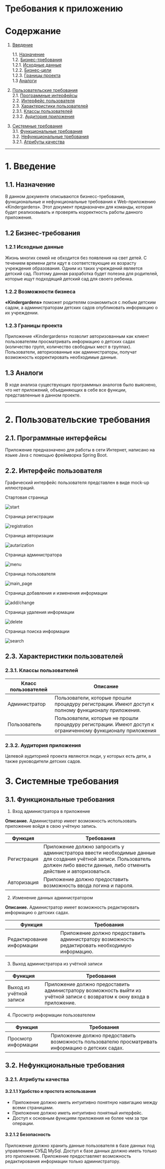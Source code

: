 # Требования к приложению


# [](https://github.com/IvanZubarevich/Kindergarden-records/blob/main/docs/SRS.md)Содержание

1.  [Введение](https://github.com/IvanZubarevich/Kindergarden-records/blob/main/docs/SRS.md#introduction)

    1.1.  [Назначение](https://github.com/IvanZubarevich/Kindergarden-records/blob/main/docs/SRS.md#appointment)  
    1.2.  [Бизнес-требования](https://github.com/IvanZubarevich/Kindergarden-records/blob/main/docs/SRS.md#business_requirement)  
    1.2.1.  [Исходные данные](https://github.com/IvanZubarevich/Kindergarden-records/blob/main/docs/SRS.md#initial_data)  
    1.2.2.  [Бизнес-цели](https://github.com/IvanZubarevich/Kindergarden-records/blob/main/docs/SRS.md#business_goals)  
    1.2.3.  [Границы проекта](https://github.com/IvanZubarevich/Kindergarden-records/blob/main/docs/SRS.md#project_boundaries)  
    1.3  [Аналоги](https://github.com/IvanZubarevich/Kindergarden-records/blob/main/docs/SRS.md#analogues)

3.  [Пользовательские требования](https://github.com/IvanZubarevich/Kindergarden-records/blob/main/docs/SRS.mdd#users_requirements)  
    2.1.  [Программные интерфейсы](https://github.com/IvanZubarevich/Kindergarden-records/blob/main/docs/SRS.md#software_interfaces)  
    2.2.  [Интерфейс пользователя](https://github.com/IvanZubarevich/Kindergarden-records/blob/main/docs/SRS.md#user_interface)  
    2.3.  [Характеристики пользователей](https://github.com/belarus01/Messenger/blob/master/docs/Requirements/Requirements.md#user_characteristics)  
    2.3.1.  [Классы пользователей](https://github.com/belarus01/Messenger/blob/master/docs/Requirements/Requirements.md#user_classes)  
    2.3.2.  [Аудитория приложения](https://github.com/belarus01/Messenger/blob/master/docs/Requirements/Requirements.md#application_audience)

4.  [Системные требования](https://github.com/belarus01/Messenger/blob/master/docs/Requirements/Requirements.md#system_requirements)  
    3.1.  [Функциональные требования](https://github.com/belarus01/Messenger/blob/master/docs/Requirements/Requirements.md#functional_requirements)  
    3.2.  [Нефункциональные требования](https://github.com/belarus01/Messenger/blob/master/docs/Requirements/Requirements.md#non-functional_requirements)  
    3.2.1.  [Атрибуты качества](https://github.com/belarus01/Messenger/blob/master/docs/Requirements/Requirements.md#quality_attributes)  


----------

# [](https://github.com/IvanZubarevich/Kindergarden-records/blob/main/docs/SRS.md#introduction)1. Введение

## [](https://github.com/IvanZubarevich/Kindergarden-records/blob/main/docs/SRS.md)1.1. Назначение

В данном документе описываются бизнесс-требования, функциональные и нефункциональные требования к Web-приложению «Kindergardens». Этот документ предназначен для команды, которая будет реализовывать и проверять корректность работы данного приложения.

## [](https://github.com/IvanZubarevich/Kindergarden-records/blob/main/docs/SRS.md)1.2 Бизнес-требования

### [](https://github.com/IvanZubarevich/Kindergarden-records/blob/main/docs/SRS.md)1.2.1 Исходные данные
Жизнь многих семей не обходится без появления на свет детей. С течением времени дети идут в соответствующие их возрасту учреждения образования. Одним из таких учреждений является детский сад. Поэтому данная разработка будет полезна для родителей, которые ищут подходящий детский сад для своего ребенка.

### [](https://github.com/IvanZubarevich/Kindergarden-records/blob/main/docs/SRS.md)1.2.2 Возможности бизнеса

**«Kindergardens»**  поможет родителям ознакомиться с любым детским садом, а администраторам детских садов опубликовать информацию о их учреждении.

### [](https://github.com/IvanZubarevich/Kindergarden-records/blob/main/docs/SRS.md)1.2.3 Границы проекта

Приложение «Kindergardens» позволит авторизованным как клиент пользователям просматривать информацию о детских садах (количество групп, количество свободных мест в группах). Пользователи, авторизованные как администраторы, получат возможность корректировать необходимые данные.


## [](https://github.com/IvanZubarevich/Kindergarden-records/blob/main/docs/SRS.md)1.3 Аналоги

В ходе анализа существующих программных аналогов было выяснено, что нет приложений, объединяющих в себе все функции, представленные в данном проекте.

----------

# [](https://github.com/IvanZubarevich/Kindergarden-records/blob/main/docs/SRS.md)2. Пользовательские требования

## [](https://github.com/IvanZubarevich/Kindergarden-records/blob/main/docs/SRS.md)2.1. Программные интерфейсы

Приложение предназначено для работы в сети Интернет, написано на языке Java с помощью фреймворка Spring Boot. 

## [](https://github.com/IvanZubarevich/Kindergarden-records/blob/main/docs/SRS.md)2.2. Интерфейс пользователя

Графический интерфейс пользователя представлен в виде mock-up иллюстраций.


Стартовая страница

![start](https://github.com/IvanZubarevich/Kindergarden-records/blob/main/docs/mockups/Page1.png)

Страница регистрации

![registration](https://github.com/IvanZubarevich/Kindergarden-records/blob/main/docs/mockups/Registration.png)

Страница авторизации

![autarization](https://github.com/IvanZubarevich/Kindergarden-records/blob/main/docs/mockups/Login.png)

Страница администратора

![menu](https://github.com/IvanZubarevich/Kindergarden-records/blob/main/docs/mockups/Page3.png)

Страница пользователя

![main_page](https://github.com/IvanZubarevich/Kindergarden-records/blob/main/docs/mockups/Page2.png)

Страница добавления и изменения информации

![add/change](https://github.com/IvanZubarevich/Kindergarden-records/blob/main/docs/mockups/Add.png)

Страница удаления информации

![delete](https://github.com/IvanZubarevich/Kindergarden-records/blob/main/docs/mockups/Delete.png)

Страница поиска информации

![search](https://github.com/IvanZubarevich/Kindergarden-records/blob/main/docs/mockups/Search.png)


## 2.3. Характеристики пользователей

### 2.3.1. Классы пользователей
| Класс пользователей |Описание  |
|--|--|
|Администратор|Пользователи, которые прошли процедуру регистрации. Имеют доступ к полному функционалу приложения.|
|Пользователь|Пользователи, которые не прошли процедуру регистрации. Имеют доступ к ограниченному функционалу приложения|

### 2.3.2. Аудитория приложения

Целевой аудиторией проекта являются люди, у которых есть дети, а также руководители детских садов.




# 3. Системные требования

## [](https://github.com/IvanZubarevich/Kindergarden-records/blob/main/docs/SRS.md)3.1. Функциональные требования

1.  Вход администратора в приложение

**Описание.**
Администратор имеет возможность использовать приложение войдя в свою учётную запись.

|Функция|Требования  |
|--|--|
| Регистрация | Приложение должно запросить у администратора ввести необходимые данные для создания учётной записи. Пользователь должен либо ввести данные, либо отменить действие и авторизоваться. |
|Авторизация|Приложение должно предоставить возможность ввода логина и пароля.|


2.  Изменение данных администратором

**Описание.** Администратор имеет возможность редактировать информацию о детских садах.

|Функция  | Требования |
|--|--|
|Редактирование информации|Приложение должно предоставить  администратору возможность редактировать необходимую информацию.|

3.  Выход администратора из учётной записи

| Функция |Требования  |
|--|--|
|Выход из учётной записи| Приложение должно предоставить администратору возможность выйти из учётной записи с возвратом к окну входа в приложение. |

4. Просмотр информации пользователем

|Функция|Требования|
|--|--|
|Просмотр информации|Приложение должно предоставить возможность пользователю просматривать информацию о детских садах.|


## [](https://github.com/IvanZubarevich/Kindergarden-records/blob/main/docs/SRS.md)3.2. Нефункциональные требования

### [](https://github.com/IvanZubarevich/Kindergarden-records/blob/main/docs/SRS.md)3.2.1. Атрибуты качества

#### [](https://github.com/IvanZubarevich/Kindergarden-records/blob/main/docs/SRS.md)3.2.1.1 Удобство и простота использвания

-   Приложение должно иметь интуитивно понятную навигацию между всеми страницами.
-   Приложение должно иметь интуитивно понятный интерфейс.
-   Доступ к основным функциям приложения не более чем за три операции.

#### [](https://github.com/IvanZubarevich/Kindergarden-records/blob/main/docs/SRS.md)3.2.1.2 Безопасность

Приложение должно хранить данные пользователя в базе данных под управлением СУБД MySql. Доступ к базе данных должно иметь только это приложение.
Приложение предоставляет возможность редактирования информации только администратору.
